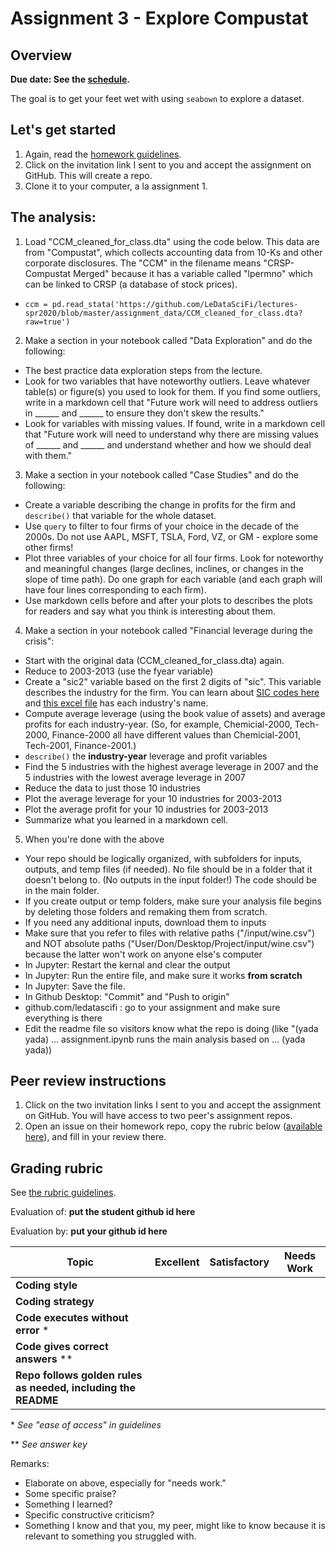 # Assignment 3 - Explore Compustat

## Overview

**Due date: See the [schedule](https://ledatascifi.github.io/#schedule).**

The goal is to get your feet wet with using `seabown` to explore a dataset.

## Let's get started

1. Again, read the [homework guidelines](guidelines-asgn.html).
2. Click on the invitation link I sent to you and accept the assignment on GitHub. This will create a repo.
3. Clone it to your computer, a la assignment 1. 

## The analysis:

1. Load "CCM_cleaned_for_class.dta" using the code below. This data are from "Compustat", which collects accounting data from 10-Ks and other corporate disclosures. The "CCM" in the filename means "CRSP-Compustat Merged" because it has a variable called "lpermno" which can be linked to CRSP (a database of stock prices).
  - `ccm = pd.read_stata('https://github.com/LeDataSciFi/lectures-spr2020/blob/master/assignment_data/CCM_cleaned_for_class.dta?raw=true')`
2. Make a section in your notebook called "Data Exploration" and do the following:
  - The best practice data exploration steps from the lecture.
  - Look for two variables that have noteworthy outliers. Leave whatever table(s) or figure(s) you used to look for them. If you find some outliers, write in a markdown cell that "Future work will need to address outliers in ______ and ______ to ensure they don't skew the results."
  - Look for variables with missing values. If found, write in a markdown cell that "Future work will need to understand why there are missing values of ______ and ______ and understand whether and how we should deal with them."
3. Make a section in your notebook called "Case Studies" and do the following:
  - Create a variable describing the change in profits for the firm and `describe()` that variable for the whole dataset. 
  - Use `query` to filter to four firms of your choice in the decade of the 2000s. Do not use AAPL, MSFT, TSLA, Ford, VZ, or GM - explore some other firms!
  - Plot three variables of your choice for all four firms. Look for noteworthy and meaningful changes (large declines, inclines, or changes in the slope of time path). Do one graph for each variable (and each graph  will have four lines corresponding to each firm). 
  - Use markdown cells before and after your plots to describes the plots for readers and say what you think is interesting about them.
4. Make a section in your notebook called "Financial leverage during the crisis":
  - Start with the original data (CCM_cleaned_for_class.dta) again.
  - Reduce to 2003-2013 (use the fyear variable)
  - Create a "sic2" variable based on the first 2 digits of "sic". This variable describes the industry for the firm. You can learn about [SIC codes here](https://en.wikipedia.org/wiki/Standard_Industrial_Classification) and [this excel file](https://www.google.com/url?sa=t&rct=j&q=&esrc=s&source=web&cd=2&ved=2ahUKEwjFs7qX7cfnAhXxtlkKHfB6BUoQFjABegQIAxAC&url=https%3A%2F%2Fwww.dnb.com%2Fcontent%2Fdam%2Fenglish%2Feconomic-and-industry-insight%2Fsic_2_digit_codes.xls&usg=AOvVaw0UCJkYdyG_8d7_wysKwC60) has each industry's name. 
  - Compute average leverage (using the book value of assets) and average profits for each industry-year. (So, for example, Chemicial-2000, Tech-2000, Finance-2000 all have different values than Chemicial-2001, Tech-2001, Finance-2001.)
  - `describe()` the **industry-year** leverage and profit variables
  - Find the 5 industries with the highest average leverage in 2007 and the 5 industries with the lowest average leverage in 2007
  - Reduce the data to just those 10 industries
  - Plot the average leverage for your 10 industries for 2003-2013
  - Plot the average profit for your 10 industries for 2003-2013
  - Summarize what you learned in a markdown cell. 
5. When you're done with the above
  - Your repo should be logically organized, with subfolders for inputs, outputs, and temp files (if needed). No file should be in a folder that it doesn't belong to. (No outputs in the input folder!) The code should be in the main folder. 
  - If you create output or temp folders, make sure your analysis file begins by deleting those folders and remaking them from scratch. 
  - If you need any additional inputs, download them to inputs
  - Make sure that you refer to files with relative paths ("/input/wine.csv") and NOT absolute paths ("User/Don/Desktop/Project/input/wine.csv") because the latter won't work on anyone else's computer
  - In Jupyter: Restart the kernal and clear the output
  - In Jupyter: Run the entire file, and make sure it works **from scratch**
  - In Jupyter: Save the file.
  - In Github Desktop: "Commit" and "Push to origin"
  - github.com/ledatascifi : go to your assignment and make sure everything is there
  - Edit the readme file so visitors know what the repo is doing (like "(yada yada) ... assignment.ipynb runs the main analysis based on ... (yada yada))
  
## Peer review instructions

1. Click on the two invitation links I sent to you and accept the assignment on GitHub. You will have access to two peer's assignment repos.
2. Open an issue on their homework repo, copy the rubric below ([available here](https://raw.githubusercontent.com/LeDataSciFi/LeDataSciFi.github.io/master/assignments/asgn03.md)), and fill in your review there.  

## Grading rubric

See [the rubric guidelines](guidelines-peerreview.html#filling-out-the-rubric).

Evaluation of: __put the student github id here__

Evaluation by: __put your github id here__

| Topic                       | Excellent | Satisfactory | Needs Work |
|-----------------------------|-----------|--------------|------------|
| **Coding style**                               |        |          |            |
| **Coding strategy**                             |        |          |            |
| **Code executes without error** \*                     |        |          |            |
|  **Code gives correct answers** \*\*    |        |          |            |
| **Repo follows golden rules as needed, including the README**      |        |          |            |

\* _See "ease of access" in guidelines_

\*\* _See answer key_

Remarks:

* Elaborate on above, especially for "needs work."
* Some specific praise?
* Something I learned?
* Specific constructive criticism?
* Something I know and that you, my peer, might like to know because it is relevant to something you struggled with.

  
  
  
